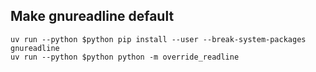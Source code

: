 ## Make gnureadline default
```
uv run --python $python pip install --user --break-system-packages gnureadline
uv run --python $python python -m override_readline
```